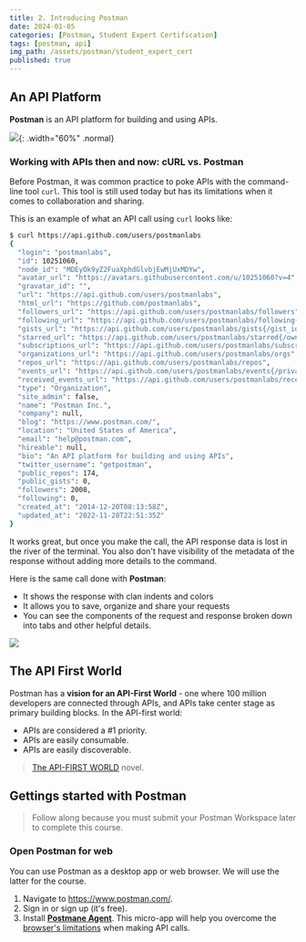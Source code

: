 ```yaml
---
title: 2. Introducing Postman
date: 2024-01-05
categories: [Postman, Student Expert Certification]
tags: [postman, api]
img_path: /assets/postman/student_expert_cert
published: true
---
```


## An API Platform

**Postman** is an API platform for building and using APIs. 

![](what_is_postman.png){: .width="60%" .normal}

### Working with APIs then and now: cURL vs. Postman

Before Postman, it was common practice to poke APIs with the command-line tool `curl`. This tool is still used today but has its limitations when it comes to collaboration and sharing. 

This is an example of what an API call using `curl` looks like:

```bash
$ curl https://api.github.com/users/postmanlabs
{
  "login": "postmanlabs",
  "id": 10251060,
  "node_id": "MDEyOk9yZ2FuaXphdGlvbjEwMjUxMDYw",
  "avatar_url": "https://avatars.githubusercontent.com/u/10251060?v=4",
  "gravatar_id": "",
  "url": "https://api.github.com/users/postmanlabs",
  "html_url": "https://github.com/postmanlabs",
  "followers_url": "https://api.github.com/users/postmanlabs/followers",
  "following_url": "https://api.github.com/users/postmanlabs/following{/other_user}",
  "gists_url": "https://api.github.com/users/postmanlabs/gists{/gist_id}",
  "starred_url": "https://api.github.com/users/postmanlabs/starred{/owner}{/repo}",
  "subscriptions_url": "https://api.github.com/users/postmanlabs/subscriptions",
  "organizations_url": "https://api.github.com/users/postmanlabs/orgs",
  "repos_url": "https://api.github.com/users/postmanlabs/repos",
  "events_url": "https://api.github.com/users/postmanlabs/events{/privacy}",
  "received_events_url": "https://api.github.com/users/postmanlabs/received_events",
  "type": "Organization",
  "site_admin": false,
  "name": "Postman Inc.",
  "company": null,
  "blog": "https://www.postman.com/",
  "location": "United States of America",
  "email": "help@postman.com",
  "hireable": null,
  "bio": "An API platform for building and using APIs",
  "twitter_username": "getpostman",
  "public_repos": 174,
  "public_gists": 0,
  "followers": 2008,
  "following": 0,
  "created_at": "2014-12-20T08:13:58Z",
  "updated_at": "2022-11-28T22:51:35Z"
}
```

It works great, but once you make the call, the API response data is lost in the river of the terminal. You also don't have visibility of the metadata of the response without adding more details to the command.

Here is the same call done with **Postman**: 
- It shows the response with clan indents and colors
- It allows you to save, organize and share your requests
- You can see the components of the request and response broken down into tabs and other helpful details.

![](https://everpath-course-content.s3-accelerate.amazonaws.com/instructor%2F26fp2261340y1ukokimvca8su%2Fpublic%2F1651760511%2Fedit-apiresponse.1651760511674.png)

## The API First World

Postman has a **vision for an API-First World** - one where 100 million developers are connected through APIs, and APIs take center stage as primary building blocks. In the API-first world:
- APIs are considered a #1 priority.
- APIs are easily consumable.
- APIs are easily discoverable.

> [The API-FIRST WORLD](https://api-first-world.com/) novel.

## Gettings started with Postman

> Follow along because you must submit your Postman Workspace later to complete this course.

### Open Postman for web

You can use Postman as a desktop app or web browser. We will use the latter for the course.
1. Navigate to https://www.postman.com/.
2. Sign in or sign up (it's free).
3. Install [**Postmane Agent**](https://www.postman.com/downloads/postman-agent/). This micro-app will help you overcome the [browser's limitations](https://blog.postman.com/introducing-the-postman-agent-send-api-requests-from-your-browser-without-limits/) when making API calls.